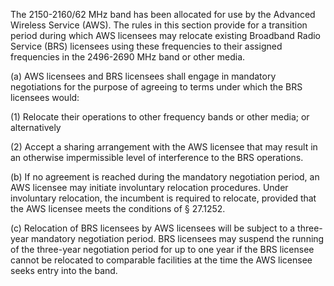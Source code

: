 The 2150-2160/62 MHz band has been allocated for use by the Advanced Wireless Service (AWS). The rules in this section provide for a transition period during which AWS licensees may relocate existing Broadband Radio Service (BRS) licensees using these frequencies to their assigned frequencies in the 2496-2690 MHz band or other media.

(a) AWS licensees and BRS licensees shall engage in mandatory negotiations for the purpose of agreeing to terms under which the BRS licensees would:

(1) Relocate their operations to other frequency bands or other media; or alternatively

(2) Accept a sharing arrangement with the AWS licensee that may result in an otherwise impermissible level of interference to the BRS operations.

(b) If no agreement is reached during the mandatory negotiation period, an AWS licensee may initiate involuntary relocation procedures. Under involuntary relocation, the incumbent is required to relocate, provided that the AWS licensee meets the conditions of § 27.1252.

(c) Relocation of BRS licensees by AWS licensees will be subject to a three-year mandatory negotiation period. BRS licensees may suspend the running of the three-year negotiation period for up to one year if the BRS licensee cannot be relocated to comparable facilities at the time the AWS licensee seeks entry into the band.

